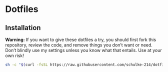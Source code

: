 # Dotfiles

## Installation

**Warning:** If you want to give these dotfiles a try, you should first fork this repository, review the code, and remove things you don’t want or need. Don’t blindly use my settings unless you know what that entails. Use at your own risk!

```bash
sh -c "$(curl -fsSL https://raw.githubusercontent.com/schulke-214/dotfiles/master/install)"
```
